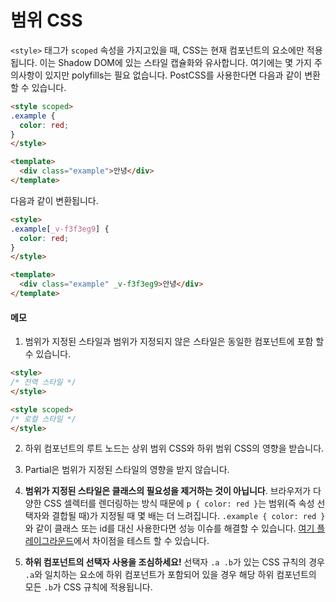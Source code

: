 # 범위 CSS

`<style>` 태그가 `scoped` 속성을 가지고있을 때, CSS는 현재 컴포넌트의 요소에만 적용됩니다. 이는 Shadow DOM에 있는 스타일 캡슐화와 유사합니다. 여기에는 몇 가지 주의사항이 있지만 polyfills는 필요 없습니다. PostCSS를 사용한다면 다음과 같이 변환할 수 있습니다.

``` html
<style scoped>
.example {
  color: red;
}
</style>

<template>
  <div class="example">안녕</div>
</template>
```

다음과 같이 변환됩니다.

``` html
<style>
.example[_v-f3f3eg9] {
  color: red;
}
</style>

<template>
  <div class="example" _v-f3f3eg9>안녕</div>
</template>
```

#### 메모

1. 범위가 지정된 스타일과 범위가 지정되지 않은 스타일은 동일한 컴포넌트에 포함 할 수 있습니다.

  ``` html
  <style>
  /* 전역 스타일 */
  </style>

  <style scoped>
  /* 로컬 스타일 */
  </style>
  ```

2. 하위 컴포넌트의 루트 노드는 상위 범위 CSS와 하위 범위 CSS의 영향을 받습니다.

3. Partial은 범위가 지정된 스타일의 영향을 받지 않습니다.

4. **범위가 지정된 스타일은 클래스의 필요성을 제거하는 것이 아닙니다**. 브라우저가 다양한 CSS 셀렉터를 렌더링하는 방식 때문에 `p { color: red }`는 범위(즉 속성 선택자와 결합될 때)가 지정될 때 몇 배는 더 느려집니다. `.example { color: red }`와 같이 클래스 또는 id를 대신 사용한다면 성능 이슈를 해결할 수 있습니다. [여기 플레이그라운드](http://stevesouders.com/efws/css-selectors/csscreate.php)에서 차이점을 테스트 할 수 있습니다.

5. **하위 컴포넌트의 선택자 사용을 조심하세요!** 선택자 `.a .b`가 있는 CSS 규칙의 경우 `.a`와 일치하는 요소에 하위 컴포넌트가 포함되어 있을 경우 해당 하위 컴포넌트의 모든 `.b`가 CSS 규칙에 적용됩니다.
